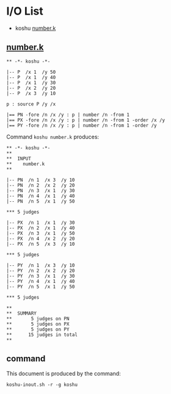 # I/O List

- koshu [number.k](#numberk)



## [number.k](number.k)

```
** -*- koshu -*-

|-- P  /x 1  /y 50
|-- P  /x 1  /y 40
|-- P  /x 1  /y 30
|-- P  /x 2  /y 20
|-- P  /x 3  /y 10

p : source P /y /x

|== PN -fore /n /x /y : p | number /n -from 1
|== PX -fore /n /x /y : p | number /n -from 1 -order /x /y
|== PY -fore /n /x /y : p | number /n -from 1 -order /y
```

Command `koshu number.k` produces:

```
** -*- koshu -*-
**
**  INPUT
**    number.k
**

|-- PN  /n 1  /x 3  /y 10
|-- PN  /n 2  /x 2  /y 20
|-- PN  /n 3  /x 1  /y 30
|-- PN  /n 4  /x 1  /y 40
|-- PN  /n 5  /x 1  /y 50

*** 5 judges

|-- PX  /n 1  /x 1  /y 30
|-- PX  /n 2  /x 1  /y 40
|-- PX  /n 3  /x 1  /y 50
|-- PX  /n 4  /x 2  /y 20
|-- PX  /n 5  /x 3  /y 10

*** 5 judges

|-- PY  /n 1  /x 3  /y 10
|-- PY  /n 2  /x 2  /y 20
|-- PY  /n 3  /x 1  /y 30
|-- PY  /n 4  /x 1  /y 40
|-- PY  /n 5  /x 1  /y 50

*** 5 judges

**
**  SUMMARY
**       5 judges on PN
**       5 judges on PX
**       5 judges on PY
**      15 judges in total
**
```



## command

This document is produced by the command:

```
koshu-inout.sh -r -g koshu
```
